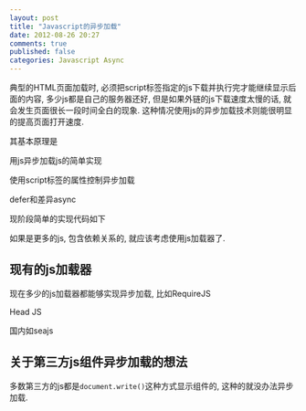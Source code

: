 ```yaml
---
layout: post
title: "Javascript的异步加载"
date: 2012-08-26 20:27
comments: true
published: false
categories: Javascript Async
---
```


典型的HTML页面加载时, 必须把script标签指定的js下载并执行完才能继续显示后面的内容, 多少js都是自己的服务器还好, 但是如果外链的js下载速度太慢的话, 就会发生页面很长一段时间全白的现象. 这种情况使用js的异步加载技术则能很明显的提高页面打开速度.

其基本原理是

用js异步加载js的简单实现

使用script标签的属性控制异步加载

defer和差异async



现阶段简单的实现代码如下


如果是更多的js, 包含依赖关系的, 就应该考虑使用js加载器了.


现有的js加载器
--------------

现在多少的js加载器都能够实现异步加载, 比如RequireJS

Head JS

国内如seajs


关于第三方js组件异步加载的想法
------------------------------

多数第三方的js都是`document.write()`这种方式显示组件的, 这种的就没办法异步加载.